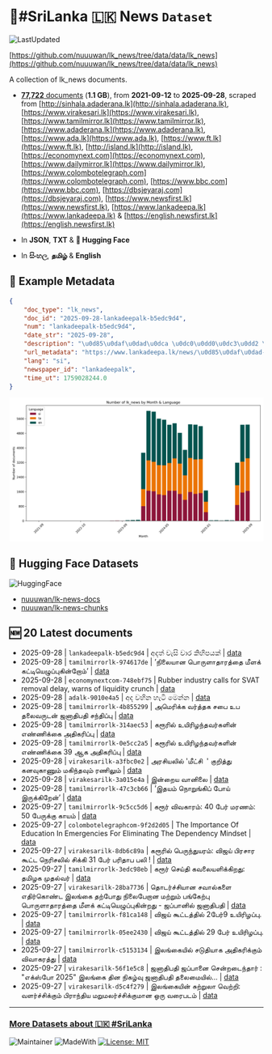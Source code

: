 # 📄#SriLanka 🇱🇰 News `Dataset`

![LastUpdated](https://img.shields.io/badge/last_updated-2025--09--28_09:12:49-green)

[https://github.com/nuuuwan/lk_news/tree/data/data/lk_news](https://github.com/nuuuwan/lk_news/tree/data/data/lk_news)

A collection of lk_news documents.

- [**77,722** documents](https://github.com/nuuuwan/lk_news/tree/data/data/lk_news) (**1.1 GB**), from **2021-09-12** to **2025-09-28**, scraped from [http://sinhala.adaderana.lk](http://sinhala.adaderana.lk), [https://www.virakesari.lk](https://www.virakesari.lk), [https://www.tamilmirror.lk](https://www.tamilmirror.lk), [https://www.adaderana.lk](https://www.adaderana.lk), [https://www.ada.lk](https://www.ada.lk), [https://www.ft.lk](https://www.ft.lk), [http://island.lk](http://island.lk), [https://economynext.com](https://economynext.com), [https://www.dailymirror.lk](https://www.dailymirror.lk), [https://www.colombotelegraph.com](https://www.colombotelegraph.com), [https://www.bbc.com](https://www.bbc.com), [https://dbsjeyaraj.com](https://dbsjeyaraj.com), [https://www.newsfirst.lk](https://www.newsfirst.lk), [https://www.lankadeepa.lk](https://www.lankadeepa.lk) & [https://english.newsfirst.lk](https://english.newsfirst.lk)

- In **JSON**, **TXT** & **🤗 Hugging Face**

- In **සිංහල**, **தமிழ்** & **English**

## 📝 Example Metadata

```json
{
    "doc_type": "lk_news",
    "doc_id": "2025-09-28-lankadeepalk-b5edc9d4",
    "num": "lankadeepalk-b5edc9d4",
    "date_str": "2025-09-28",
    "description": "\u0d85\u0daf\u0dad\u0dca \u0dc0\u0dd0\u0dc3\u0dd2 \u0dc0\u0dcf\u0dbb \u0d9a\u0dd2\u0dc4\u0dd2\u0db4\u0dba\u0d9a\u0dca",
    "url_metadata": "https://www.lankadeepa.lk/news/\u0d85\u0daf\u0dad-\u0dc0\u0dc3-\u0dc0\u0dbb-\u0d9a\u0dc4\u0db4\u0dba\u0d9a/101-680336",
    "lang": "si",
    "newspaper_id": "lankadeepalk",
    "time_ut": 1759028244.0
}
```

![Chart](https://raw.githubusercontent.com/nuuuwan/lk_news/refs/heads/data/data/lk_news/docs_by_month_and_lang.png)

## 🤗 Hugging Face Datasets

![HuggingFace](https://img.shields.io/badge/-HuggingFace-FDEE21?style=for-the-badge&logo=HuggingFace)

- [nuuuwan/lk-news-docs](https://huggingface.co/datasets/nuuuwan/lk-news-docs)
- [nuuuwan/lk-news-chunks](https://huggingface.co/datasets/nuuuwan/lk-news-chunks)

## 🆕 20 Latest documents

- 2025-09-28 | `lankadeepalk-b5edc9d4` | අදත් වැසි වාර කිහිපයක් | [data](https://github.com/nuuuwan/lk_news/tree/data/data/lk_news/2020s/2025/2025-09-28-lankadeepalk-b5edc9d4)
- 2025-09-28 | `tamilmirrorlk-974617de` | ’நிலையான பொருளாதாரத்தை மீளக் கட்டியெழுப்புகின்றோம்’ | [data](https://github.com/nuuuwan/lk_news/tree/data/data/lk_news/2020s/2025/2025-09-28-tamilmirrorlk-974617de)
- 2025-09-28 | `economynextcom-748ebf75` | Rubber industry calls for SVAT removal delay, warns of liquidity crunch | [data](https://github.com/nuuuwan/lk_news/tree/data/data/lk_news/2020s/2025/2025-09-28-economynextcom-748ebf75)
- 2025-09-28 | `adalk-9010e4a5` | අද වහින හැටි මෙන්න | [data](https://github.com/nuuuwan/lk_news/tree/data/data/lk_news/2020s/2025/2025-09-28-adalk-9010e4a5)
- 2025-09-28 | `tamilmirrorlk-4b855299` | அமெரிக்க வர்த்தக சபை உப தலைவருடன் ஜனாதிபதி சந்திப்பு | [data](https://github.com/nuuuwan/lk_news/tree/data/data/lk_news/2020s/2025/2025-09-28-tamilmirrorlk-4b855299)
- 2025-09-28 | `tamilmirrorlk-314aec53` | கரூரில் உயிரிழந்தவர்களின் எண்ணிக்கை அதிகரிப்பு | [data](https://github.com/nuuuwan/lk_news/tree/data/data/lk_news/2020s/2025/2025-09-28-tamilmirrorlk-314aec53)
- 2025-09-28 | `tamilmirrorlk-0e5cc2a5` | கரூரில் உயிரிழந்தவர்களின் எண்ணிக்கை 39 ஆக அதிகரிப்பு | [data](https://github.com/nuuuwan/lk_news/tree/data/data/lk_news/2020s/2025/2025-09-28-tamilmirrorlk-0e5cc2a5)
- 2025-09-28 | `virakesarilk-a3fbc0e2` | அரசியலில் 'மீட்சி  ' குறித்து கனவுகாணும் மகிந்தவும் ரணிலும் | [data](https://github.com/nuuuwan/lk_news/tree/data/data/lk_news/2020s/2025/2025-09-28-virakesarilk-a3fbc0e2)
- 2025-09-28 | `virakesarilk-3a015e4a` | இன்றைய வானிலை | [data](https://github.com/nuuuwan/lk_news/tree/data/data/lk_news/2020s/2025/2025-09-28-virakesarilk-3a015e4a)
- 2025-09-28 | `tamilmirrorlk-47c3cb66` | ’இதயம் நொறுங்கிப் போய் இருக்கிறேன்’ | [data](https://github.com/nuuuwan/lk_news/tree/data/data/lk_news/2020s/2025/2025-09-28-tamilmirrorlk-47c3cb66)
- 2025-09-27 | `tamilmirrorlk-9c5cc5d6` | கரூர் விவகாரம்: 40 பேர் மரணம்: 50 பேருக்கு காயம் | [data](https://github.com/nuuuwan/lk_news/tree/data/data/lk_news/2020s/2025/2025-09-27-tamilmirrorlk-9c5cc5d6)
- 2025-09-27 | `colombotelegraphcom-9f2d2d05` | The Importance Of Education In Emergencies For Eliminating The Dependency Mindset | [data](https://github.com/nuuuwan/lk_news/tree/data/data/lk_news/2020s/2025/2025-09-27-colombotelegraphcom-9f2d2d05)
- 2025-09-27 | `virakesarilk-8db6c89a` | கரூரில் பெருந்துயரம்: விஜய் பிரசார கூட்ட நெரிசலில் சிக்கி 31 பேர் பரிதாப பலி ! | [data](https://github.com/nuuuwan/lk_news/tree/data/data/lk_news/2020s/2025/2025-09-27-virakesarilk-8db6c89a)
- 2025-09-27 | `tamilmirrorlk-3edc98eb` | கரூர் செய்தி கவலையளிக்கிறது: தமிழக முதல்வர் | [data](https://github.com/nuuuwan/lk_news/tree/data/data/lk_news/2020s/2025/2025-09-27-tamilmirrorlk-3edc98eb)
- 2025-09-27 | `virakesarilk-28ba7736` | தொடர்ச்சியான சவால்களை எதிர்கொண்ட இலங்கை தற்போது நிலைபேறான மற்றும் பங்கேற்பு பொருளாதாரத்தை மீளக் கட்டியெழுப்புகின்றது - ஜப்பானில் ஜனாதிபதி | [data](https://github.com/nuuuwan/lk_news/tree/data/data/lk_news/2020s/2025/2025-09-27-virakesarilk-28ba7736)
- 2025-09-27 | `tamilmirrorlk-f81ca148` | விஜய் கூட்டத்தில் 2பேர்9  உயிரிழப்பு. | [data](https://github.com/nuuuwan/lk_news/tree/data/data/lk_news/2020s/2025/2025-09-27-tamilmirrorlk-f81ca148)
- 2025-09-27 | `tamilmirrorlk-05ee2430` | விஜய் கூட்டத்தில் 29  பேர் உயிரிழப்பு. | [data](https://github.com/nuuuwan/lk_news/tree/data/data/lk_news/2020s/2025/2025-09-27-tamilmirrorlk-05ee2430)
- 2025-09-27 | `tamilmirrorlk-c5153134` | இலங்கையில் சடுதியாக அதிகரிக்கும் விவாகரத்து | [data](https://github.com/nuuuwan/lk_news/tree/data/data/lk_news/2020s/2025/2025-09-27-tamilmirrorlk-c5153134)
- 2025-09-27 | `virakesarilk-56f1e5c8` | ஜனாதிபதி ஜப்பானை சென்றடைந்தார் : "எக்ஸ்போ 2025" இலங்கை தின நிகழ்வு ஜனாதிபதி தலைமையில்... | [data](https://github.com/nuuuwan/lk_news/tree/data/data/lk_news/2020s/2025/2025-09-27-virakesarilk-56f1e5c8)
- 2025-09-27 | `virakesarilk-d5c4f279` | இலங்கையின் சுற்றுலா வெற்றி: வளர்ச்சிக்கும் பிராந்திய மறுமலர்ச்சிக்குமான ஒரு வரைபடம் | [data](https://github.com/nuuuwan/lk_news/tree/data/data/lk_news/2020s/2025/2025-09-27-virakesarilk-d5c4f279)

---

### [More Datasets about 🇱🇰 #SriLanka](https://github.com/nuuuwan/lk_datasets)

![Maintainer](https://img.shields.io/badge/maintainer-nuuuwan-red)
![MadeWith](https://img.shields.io/badge/made_with-python-blue)
[![License: MIT](https://img.shields.io/badge/License-MIT-yellow.svg)](https://opensource.org/licenses/MIT)
